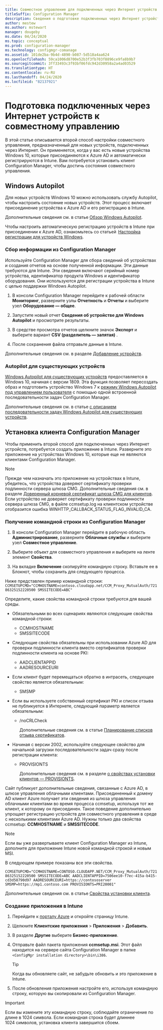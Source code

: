 ```yaml
---
title: Совместное управление для подключенных через Интернет устройств
titleSuffix: Configuration Manager
description: Сведения о подготовке подключенных через Интернет устройств Windows 10 к совместному управлению.
author: mestew
ms.author: mstewart
manager: dougeby
ms.date: 04/24/2020
ms.topic: conceptual
ms.prod: configuration-manager
ms.technology: configmgr-comanage
ms.assetid: 101de2ba-9b4d-4890-b087-5d518a4aa624
ms.openlocfilehash: 59ca1006d8700e52b3f3fb703f8896ce9fa8b9b7
ms.sourcegitcommit: 3ff33493c3f93bf06fdc942d30958a2a4ad03529
ms.translationtype: HT
ms.contentlocale: ru-RU
ms.lasthandoff: 04/24/2020
ms.locfileid: "82137921"
---
```

# <a name="how-to-prepare-internet-based-devices-for-co-management"></a>Подготовка подключенных через Интернет устройств к совместному управлению

В этой статье описывается второй способ настройки совместного управления, предназначенный для новых устройств, подключенных через Интернет. Он применяется, когда у вас есть новые устройства Windows 10, которые присоединяются к Azure AD и автоматически регистрируются в Intune. Вам потребуется установить клиент Configuration Manager, чтобы достичь состояния совместного управления.  

## <a name="windows-autopilot"></a>Windows Autopilot

Для новых устройств Windows 10 можно использовать службу Autopilot, чтобы настроить состояние новых устройств. Этот процесс включает присоединение устройства к Azure AD и его регистрацию в Intune.  

Дополнительные сведения см. в статье [Обзор Windows Autopilot](https://docs.microsoft.com/windows/deployment/windows-autopilot/windows-autopilot).

Чтобы настроить автоматическую регистрацию устройств в Intune при присоединении к Azure AD, ознакомьтесь со статьей  [Настройка регистрации для устройств Windows](https://docs.microsoft.com/intune/windows-enroll).  

### <a name="gather-information-from-configuration-manager"></a>Сбор информации из Configuration Manager

Используйте Configuration Manager для сбора сведений об устройствах и создания отчетов на основе полученной информации. Эти данные требуются для Intune. Эти сведения включают серийный номер устройства, идентификатор продукта Windows и идентификатор оборудования. Они используются для регистрации устройства в Intune с целью поддержки Windows Autopilot.

1. В консоли Configuration Manager перейдите к рабочей области **Мониторинг**, разверните узлы **Отчетность** и **Отчеты** и выберите узел **Оборудование — общее**.  

2. Запустите новый отчет **Сведения об устройстве для Windows Autopilot** и просмотрите результаты.  

3. В средстве просмотра отчетов щелкните значок **Экспорт** и выберите вариант **CSV (разделитель — запятая)** .  

4. После сохранения файла отправьте данные в Intune.  

Дополнительные сведения см. в разделе [Добавление устройств](https://docs.microsoft.com/intune/enrollment-autopilot#add-devices).

### <a name="autopilot-for-existing-devices"></a>Autopilot для существующих устройств
<!--1358333-->

[Windows Autopilot для существующих устройств](https://techcommunity.microsoft.com/t5/Windows-IT-Pro-Blog/New-Windows-Autopilot-capabilities-and-expanded-partner-support/ba-p/260430) предоставляется в Windows 10, начиная с версии 1809. Эта функция позволяет пересоздать образ и подготовить устройство Windows 7 к [режиму Windows Autopilot под управлением пользователя](https://docs.microsoft.com/windows/deployment/windows-autopilot/user-driven) с помощью одной встроенной последовательности задач Configuration Manager.

Дополнительные сведения см. в статье [с описанием последовательности задач Windows Autopilot для существующих устройств](../osd/deploy-use/windows-autopilot-for-existing-devices.md).

## <a name="install-the-configuration-manager-client"></a>Установка клиента Configuration Manager

Чтобы применить второй способ для подключенных через Интернет устройств, потребуется создать приложение в Intune. Разверните это приложение на устройствах Windows 10, которые еще не являются клиентами Configuration Manager.

> [!NOTE]
> Прежде чем назначать это приложение на устройствах в Intune, убедитесь, что устройства доверяют сертификату проверки подлинности сервера шлюза CMG. Дополнительные сведения см. в разделе [Доверенный корневой сертификат шлюза CMG для клиентов](../core/clients/manage/cmg/certificates-for-cloud-management-gateway.md#bkmk_cmgroot). Если устройство не доверяет сертификату проверки подлинности сервера шлюза CMG, в файле ccmsetup.log на клиентском устройстве отобразится ошибка WINHTTP_CALLBACK_STATUS_FLAG_INVALID_CA.

### <a name="get-the-command-line-from-configuration-manager"></a>Получение командной строки из Configuration Manager

1. В консоли Configuration Manager перейдите в рабочую область **Администрирование**, разверните **Облачные службы** и выберите узел **Совместное управление**.  

2. Выберите объект для совместного управления и выберите на ленте элемент **Свойства**.  

3. На вкладке **Включение** скопируйте командную строку. Вставьте ее в Блокнот, чтобы сохранить для следующего процесса.  

Ниже представлен пример командной строки: `CCMSETUPCMD="CCMHOSTNAME=contoso.cloudapp.net/CCM_Proxy_MutualAuth/72186325152220500 SMSSITECODE=ABC"`

<!--1358215-->
Определите, какие свойства командной строки требуются для вашей среды.  

- Обязательными во всех сценариях являются следующие свойства командной строки:  
  - CCMHOSTNAME  
  - SMSSITECODE  

- Следующие свойства обязательны при использовании Azure AD для проверки подлинности клиента вместо сертификатов проверки подлинности клиента на основе PKI:  
  - AADCLIENTAPPID  
  - AADRESOURCEURI  

- Если клиент будет перемещаться обратно в интрасеть, следующее свойство является обязательным:  
  - SMSMP  

- Если вы используете собственный сертификат PKI и список отзыва не публикуется в Интернете, следующий параметр является обязательным:  
  - /noCRLCheck  

    Дополнительные сведения см. в статье [Планирование списков отзыва сертификатов](../core/plan-design/security/plan-for-security.md#BKMK_PlanningForCRLs).

- Начиная с версии 2002, используйте следующее свойство для начальной загрузки последовательности задач сразу после регистрации клиента:
  - PROVISIONTS

    Дополнительные сведения см. в разделе [о свойствах установки клиентов — PROVISIONTS](../core/clients/deploy/about-client-installation-properties.md#provisionts).

Сайт публикует дополнительные сведения, связанные с Azure AD, в шлюзе управления облачными клиентами. Присоединенный к домену AD клиент Azure получает эти сведения из шлюза управления облачными клиентами во время процесса ccmsetup, используя тот же клиент, к которому он присоединен. Такое поведение дополнительно упрощает регистрацию устройств для совместного управления в среде с несколькими клиентами Azure AD. Нужны только два свойства ccmsetup: **CCMHOSTNAME** и **SMSSITECODE**.<!--3607731-->

> [!NOTE]
> Если вы уже развертываете клиент Configuration Manager из Intune, дополните для приложение Intune новой командной строкой и новым MSI. <!-- SCCMDocs-pr issue 3084 -->

В следующем примере показаны все эти свойства.

`CCMSETUPCMD="CCMHOSTNAME=CONTOSO.CLOUDAPP.NET/CCM_Proxy_MutualAuth/72186325152220500 SMSSITECODE=ABC AADCLIENTAPPID=7506ee10-f7ec-415a-b415-cd3d58790d97 AADRESOURCEURI=https://contososerver SMSMP=https://mp1.contoso.com PROVISIONTS=PRI20001"`

Дополнительные сведения см. в статье [Свойства установки клиента](../core/clients/deploy/about-client-installation-properties.md).

### <a name="create-the-app-in-intune"></a>Создание приложения в Intune

1. Перейдите к [порталу Azure](https://portal.azure.com) и откройте страницу Intune.  

2. Щелкните **Клиентские приложения** > **Приложения** > **Добавить**.  

3. В разделе **Другие** выберите **Бизнес-приложение**.  

4. Отправьте файл пакета приложения **ccmsetup.msi**. Этот файл находится на сервере сайта Configuration Manager в папке `<ConfigMgr installation directory>\bin\i386`.  

    > [!Tip]  
    > Когда вы обновляете сайт, не забудьте обновить и это приложение в Intune.  

5. После обновления приложения настройте его, используя командную строку, которую вы скопировали из Configuration Manager.  

> [!IMPORTANT]
> Если вы измените эту командную строку, соблюдайте ограничение по длине в 1024 символа. Если командная строка будет длиннее 1024 символов, установка клиента завершится сбоем.
